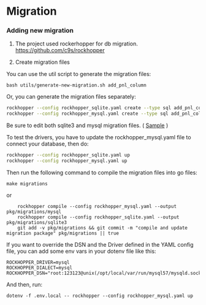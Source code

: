 # Migration

### Adding new migration

1. The project used rockerhopper for db migration.
   https://github.com/c9s/rockhopper


2. Create migration files


You can use the util script to generate the migration files:

```
bash utils/generate-new-migration.sh add_pnl_column
```

Or, you can generate the migration files separately:

```sh
rockhopper --config rockhopper_sqlite.yaml create --type sql add_pnl_column
rockhopper --config rockhopper_mysql.yaml create --type sql add_pnl_column
```


Be sure to edit both sqlite3 and mysql migration files. ( [Sample](migrations/mysql/20210531234123_add_kline_taker_buy_columns.sql) )

To test the drivers, you have to update the rockhopper_mysql.yaml file to connect your database,
then do:

```sh
rockhopper --config rockhopper_sqlite.yaml up
rockhopper --config rockhopper_mysql.yaml up
```

Then run the following command to compile the migration files into go files:

```shell
make migrations
```

or

```shell
	rockhopper compile --config rockhopper_mysql.yaml --output pkg/migrations/mysql
	rockhopper compile --config rockhopper_sqlite.yaml --output pkg/migrations/sqlite3
	git add -v pkg/migrations && git commit -m "compile and update migration package" pkg/migrations || true
```


If you want to override the DSN and the Driver defined in the YAML config file, you can add some env vars in your dotenv file like this:

```shell
ROCKHOPPER_DRIVER=mysql
ROCKHOPPER_DIALECT=mysql
ROCKHOPPER_DSN="root:123123@unix(/opt/local/var/run/mysql57/mysqld.sock)/bbgo"
```

And then, run:

```shell
dotenv -f .env.local -- rockhopper --config rockhopper_mysql.yaml up
```

